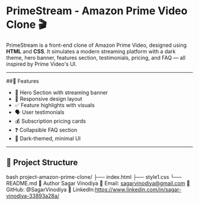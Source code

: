 # PrimeStream - Amazon Prime Video Clone 🎬

PrimeStream is a front-end clone of Amazon Prime Video, designed using **HTML** and **CSS**. It simulates a modern streaming platform with a dark theme, hero banner, features section, testimonials, pricing, and FAQ — all inspired by Prime Video's UI.

---

##🌟 Features

- 🎥 Hero Section with streaming banner
- 📱 Responsive design layout
- ✅ Feature highlights with visuals
- 🗣️ User testimonials
- 💰 Subscription pricing cards
- ❓ Collapsible FAQ section
- 🎨 Dark-themed, minimal UI

---

## 📁 Project Structure

bash
project-amazon-prime-clone/
├── index.html
├── style1.css
└── README.md
👤 Author
Sagar Vinodiya
📧 Email: sagarvinodiya@gmail.com
🐙 GitHub: @SagarVinodiya
💼 LinkedIn:https://www.linkedin.com/in/sagar-vinodiya-33893a28a/


